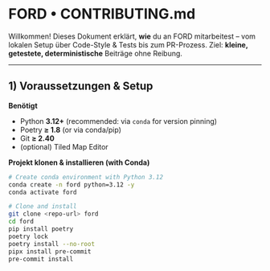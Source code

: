 # FORD • CONTRIBUTING.md

Willkommen! Dieses Dokument erklärt, **wie** du an FORD mitarbeitest – vom lokalen Setup über Code-Style & Tests bis zum PR-Prozess. Ziel: **kleine, getestete, deterministische** Beiträge ohne Reibung.

---

## 1) Voraussetzungen & Setup

**Benötigt**
- Python **3.12+** (recommended: via `conda` for version pinning)
- Poetry **≥ 1.8** (or via conda/pip)
- Git **≥ 2.40**
- (optional) Tiled Map Editor

**Projekt klonen & installieren (with Conda)**
```bash
# Create conda environment with Python 3.12
conda create -n ford python=3.12 -y
conda activate ford

# Clone and install
git clone <repo-url> ford
cd ford
pip install poetry
poetry lock
poetry install --no-root
pipx install pre-commit
pre-commit install
